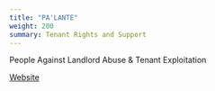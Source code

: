 ```yaml
---
title: "PA'LANTE"
weight: 200
summary: Tenant Rights and Support
---
```


People Against Landlord Abuse & Tenant Exploitation

[Website](https://www.palanteharlem.org/)